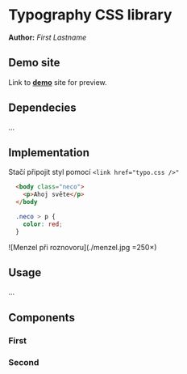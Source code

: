 # Typography CSS library
**Author:** *First Lastname*
## Demo site
Link to **[demo](http://www.github.io)** site for preview.
## Dependecies
...
## Implementation
Stačí připojit styl pomocí `<link href="typo.css />"`

```html
  <body class="neco">
    <p>Ahoj světe</p>
  </body
```
    
```css
  .neco > p {
    color: red;
  }
```

![Menzel při roznovoru](./menzel.jpg =250×)

## Usage
...
## Components
### First
### Second
